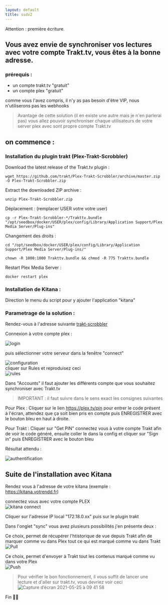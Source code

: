```yaml
---
layout: default
title: ssdv2
---
```

Attention : première écriture.

## Vous avez envie de synchroniser vos lectures avec votre compte Trakt.tv, vous êtes à la bonne adresse.

### prérequis : 
* un compte trakt.tv "gratuit"
* un compte plex "gratuit"

comme vous l'avez compris, il n'y as pas besoin d'être VIP, nous n'utiliserons pas les webhooks

> Avantage de cette solution (il en existe une autre mais je n'en parlerai pas) vous allez pouvoir synchroniser chaque utilisateurs de votre server plex avec sont propre compte Trakt.tv

## on commence : 

### Installation du plugin trakt (Plex-Trakt-Scrobbler)

Download the latest release of the Trakt.tv plugin :
````
wget https://github.com/trakt/Plex-Trakt-Scrobbler/archive/master.zip -O Plex-Trakt-Scrobbler.zip
````
Extract the downloaded ZIP archive : 
````
unzip Plex-Trakt-Scrobbler.zip
````

Déplacement : (remplacer USER votre votre user)
````
cp -r Plex-Trakt-Scrobbler-*/Trakttv.bundle "/opt/seedbox/docker/USER/plex/config/Library/Application Support/Plex Media Server/Plug-ins"
````

Changement des droits : 
````
cd "/opt/seedbox/docker/USER/plex/config/Library/Application Support/Plex Media Server/Plug-ins/"
````
````
chown -R 1000:1000 Trakttv.bundle && chmod -R 775 Trakttv.bundle
````

Restart Plex Media Server : 
````
docker restart plex
```` 

### Installation de Kitana : 

Direction le menu du script pour y ajouter l'application "kitana"


### Parametrage de la solution : 

Rendez-vous à l'adresse suivante [trakt-scrobbler](http://trakt-for-plex.github.io/configuration/#/login)

Connexion à votre compte plex : 

![login](https://user-images.githubusercontent.com/64525827/119456089-94f88580-bd3a-11eb-946a-e2f2eb956c94.png)

puis sélectionner votre serveur dans la fenêtre "connect" 

![configuration](https://user-images.githubusercontent.com/64525827/119456303-d7ba5d80-bd3a-11eb-90a2-0eb725f0cf9f.png)  
cliquer sur Rules et reproduisez ceci  
![rules](https://user-images.githubusercontent.com/64525827/119456424-f28cd200-bd3a-11eb-8d3a-ffcb8caafc57.png)  

Dans "Accounts" il faut ajouter les différents compte que vous souhaitez synchroniser avec Trakt.tv 

> IMPORTANT : il faut suivre dans le sens exact les consignes suivantes  

Pour Plex : 
Cliquer sur le lien https://plex.tv/pin pour entrer le code présent à l'écran, attendez que ça soit bien pris en compte puis ENREGISTRER avec le bouton bleu en haut à droite.  

Pour Trakt : 
Cliquer sur "Get PIN" connectez vous à votre compte Trakt afin de voir le code généré, ensuite coller le dans la config et cliquer sur "Sign in" puis ENREGISTRER avec le bouton bleu

Résultat attendu : 

![authentification](https://user-images.githubusercontent.com/64525827/119457702-43e99100-bd3c-11eb-9b8b-5c64ecafe6b9.png)  

## Suite de l'installation avec Kitana

Rendez vous à l'adresse de votre kitana (exemple : https://kitana.votrendd.fr)

connectez vous avec votre compte PLEX  
![kitana connect](https://user-images.githubusercontent.com/64525827/119457858-6c718b00-bd3c-11eb-86d7-a7e0982448bc.png)  

Cliquer sur l'adresse IP local "172.18.0.xx" puis sur le plugin trakt  

Dans l'onglet "sync" vous avez plusieurs possibilités j'en présente deux : 

Ce choix, permet de récupérer l'htistorique de vue depuis Trakt afin de marquer comme vu dans Plex tout ce qui est marqué comme vu dans Trakt  
![Pull](https://user-images.githubusercontent.com/64525827/119458238-d12ce580-bd3c-11eb-9196-237f146ed463.png)  


Ce choix, permet d'envoyer à Trakt tout les contenus marqué comme vu dans votre Plex  
![Push](https://user-images.githubusercontent.com/64525827/119458428-089b9200-bd3d-11eb-8543-2d9b1dd0cfea.png)


> Pour vérifier le bon fonctionnement, il vous suffit de lancer une lecture et d'aller sur trakt.tv, vous devriez voir ceci  
![Capture d’écran 2021-05-25 à 09 41 58](https://user-images.githubusercontent.com/64525827/119458868-79db4500-bd3d-11eb-8450-9df1430724e6.png)

Fin 👍🏻 